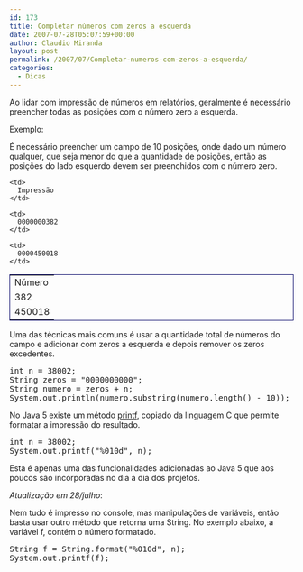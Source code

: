 ```yaml
---
id: 173
title: Completar números com zeros a esquerda
date: 2007-07-28T05:07:59+00:00
author: Claudio Miranda
layout: post
permalink: /2007/07/Completar-numeros-com-zeros-a-esquerda/
categories:
  - Dicas
---
```

Ao lidar com impressão de números em relatórios, geralmente é necessário preencher todas as posições com o número zero a esquerda. 

Exemplo: 

É necessário preencher um campo de 10 posições, onde dado um número qualquer, que seja menor do que a quantidade de posições, então as posições do lado esquerdo devem ser preenchidos com o número zero. 

<table style="border: 1px groove rgb(0, 0, 102); float: none; background-image: none;" border="1" frame="void" rules="none" width="14%">
  <tr>
    <td>
      Número
    </td>
    
    <td>
      Impressão
    </td>
  </tr>
  
  <tr>
    <td>
      382
    </td>
    
    <td>
      0000000382
    </td>
  </tr>
  
  <tr>
    <td>
      450018
    </td>
    
    <td>
      0000450018
    </td>
  </tr>
</table>

  
Uma das técnicas mais comuns é usar a quantidade total de números do campo e adicionar com zeros a esquerda e depois remover os zeros excedentes. 

<pre>int n = 38002;
String zeros = "0000000000";
String numero = zeros + n;
System.out.println(numero.substring(numero.length() - 10));
</pre>

No Java 5 existe um método [printf](http://java.sun.com/j2se/1.5.0/docs/relnotes/features.html#formatter), copiado da linguagem C que permite formatar a impressão do resultado.&nbsp; 

<pre>int n = 38002;
System.out.printf("%010d", n);
</pre>

Esta é apenas uma das funcionalidades adicionadas ao Java 5 que aos poucos são incorporadas no dia a dia dos projetos. 

_Atualização em 28/julho_: 

Nem tudo é impresso no console, mas manipulações de variáveis, então basta usar outro método que retorna uma String. No exemplo abaixo, a variável f, contém o número formatado.
  
  


<pre>String f = String.format("%010d", n);
System.out.printf(f);
</pre>